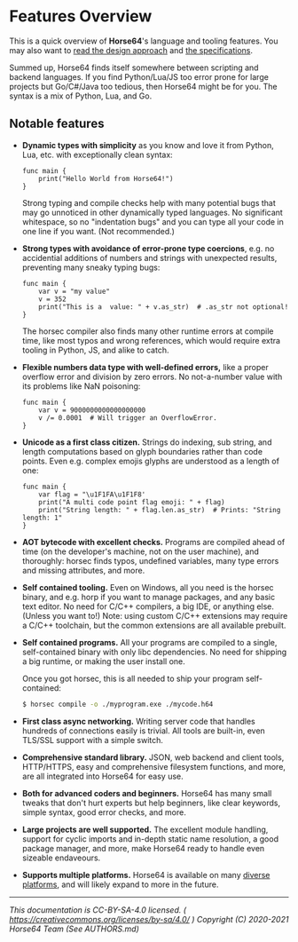 
# Features Overview

This is a quick overview of **Horse64**'s language and tooling
features. You may also want to [read the design approach](
./Design.md) and [the specifications](./Specification/Horse64.md).

Summed up, Horse64 finds itself somewhere between scripting and
backend languages. If you find Python/Lua/JS too error prone for
large projects but Go/C#/Java too tedious, then Horse64 might
be for you. The syntax is a mix of Python, Lua, and Go.


## Notable features

- **Dynamic types with simplicity** as you know and love it
  from Python, Lua, etc. with exceptionally clean syntax:
  ```horse64
  func main {
      print("Hello World from Horse64!")
  }
  ```
  Strong typing and compile checks help with many potential bugs that
  may go unnoticed in other dynamically typed languages.
  No significant whitespace, so no "indentation bugs" and you
  can type all your code in one line if you want. (Not recommended.)

- **Strong types with avoidance of error-prone type coercions**,
  e.g. no accidential additions of numbers and strings with
  unexpected results, preventing many sneaky typing bugs:
  ```horse64
  func main {
      var v = "my value"
      v = 352
      print("This is a  value: " + v.as_str)  # .as_str not optional!
  }
  ```
  The horsec compiler also finds many other runtime errors at
  compile time, like most typos and wrong references, which
  would require extra tooling in Python, JS, and alike to catch.

- **Flexible numbers data type with well-defined errors,**
  like a proper overflow error and division by zero errors.
  No not-a-number value with its problems like NaN poisoning:
  ```horse64
  func main {
      var v = 9000000000000000000
      v /= 0.0001  # Will trigger an OverflowError.
  }
  ```

- **Unicode as a first class citizen.** Strings do indexing,
  sub string, and length computations based on glyph boundaries
  rather than code points. Even e.g. complex emojis glyphs
  are understood as a length of one:
  ```
  func main {
      var flag = "\u1F1FA\u1F1F8'
      print("A multi code point flag emoji: " + flag)
      print("String length: " + flag.len.as_str)  # Prints: "String length: 1"
  }
  ```

- **AOT bytecode with excellent checks.** Programs are compiled
  ahead of time (on the developer's machine, not on the user machine),
  and thoroughly: horsec finds typos, undefined
  variables, many type errors and missing attributes, and more.

- **Self contained tooling.** Even on Windows, all you need is
  the horsec binary, and e.g. horp if you want to manage packages,
  and any basic text editor.
  No need for C/C++ compilers, a big IDE, or anything else. (Unless
  you want to!) Note: using custom C/C++ extensions may require a
  C/C++ toolchain, but the common extensions are all available prebuilt.

- **Self contained programs.** All your programs are compiled
  to a single, self-contained binary with only libc dependencies.
  No need for shipping a big runtime, or making the user install one.
  
  Once you got horsec, this is all needed to ship your program self-contained:
  ```bash
  $ horsec compile -o ./myprogram.exe ./mycode.h64
  ```

- **First class async networking.** Writing server code that
  handles hundreds of connections easily is trivial. All
  tools are built-in, even TLS/SSL support with a simple switch.

- **Comprehensive standard library.** JSON, web backend and client
  tools, HTTP/HTTPS, easy and comprehensive filesystem functions,
  and more, are all integrated into Horse64 for easy use.

- **Both for advanced coders and beginners.** Horse64 has many
  small tweaks that don't hurt experts but help beginners, like
  clear keywords, simple syntax, good error checks, and more.

- **Large projects are well supported.** The excellent module
  handling, support for cyclic imports and in-depth static
  name resolution, a good package manager, and more, make
  Horse64 ready to handle even sizeable endaveours.

- **Supports multiple platforms.** Horse64 is available on many
  [diverse platforms](./Platform%20Support.md), and will likely
  expand to more in the future.

---
*This documentation is CC-BY-SA-4.0 licensed.
( https://creativecommons.org/licenses/by-sa/4.0/ )
Copyright (C) 2020-2021 Horse64 Team (See AUTHORS.md)*
